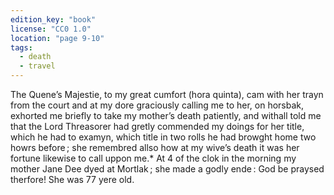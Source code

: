 ```yaml
---
edition_key: "book"
license: "CC0 1.0"
location: "page 9-10"
tags:
  - death
  - travel
---
```

The Quene’s Majestie, to my great
cumfort (hora quinta), cam with her trayn from the court and at
my dore graciously calling me to her, on horsbak, exhorted me
briefly to take my mother’s death patiently, and withall told me
that the Lord Threasorer had gretly commended my doings for her
title, which he had to examyn, which title in two rolls he had
browght home two howrs before ; she remembred allso how at my
wive’s death it was her fortune likewise to call uppon me.* At 4
of the clok in the morning my mother Jane Dee dyed at Mortlak ;
she made a godly ende : God be praysed therfore! She was 77
yere old.
